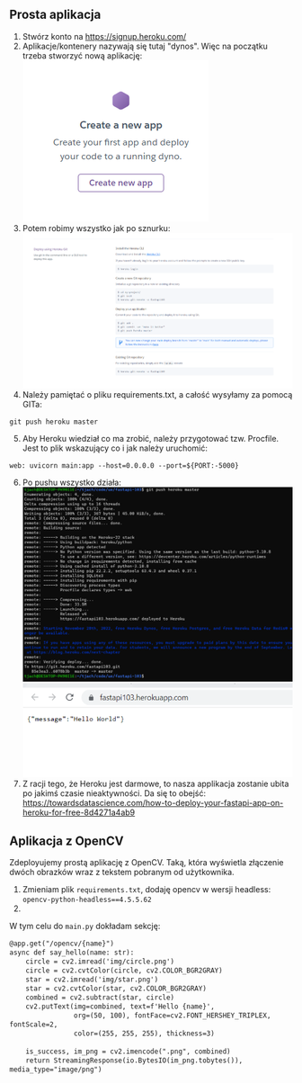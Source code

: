 ## Prosta aplikacja

1. Stwórz konto na https://signup.heroku.com/
2. Aplikacje/kontenery nazywają się tutaj "dynos". Więc na początku trzeba stworzyć nową aplikację:
![](create-app.png)
3. Potem robimy wszystko jak po sznurku:
![](img.png)
4. Należy pamiętać o pliku requirements.txt, a całość wysyłamy za pomocą GITa:
``` 
git push heroku master
```
5. Aby Heroku wiedział co ma zrobić, należy przygotować tzw. Procfile. Jest to plik wskazujący co i jak należy uruchomić:
```
web: uvicorn main:app --host=0.0.0.0 --port=${PORT:-5000}
```
6. Po pushu wszystko działa:
![img_1.png](img_1.png)
![img_2.png](img_2.png)
7. Z racji tego, że Heroku jest darmowe, to nasza applikacja zostanie ubita po jakimś czasie nieaktywności. Da się to obejść: 
https://towardsdatascience.com/how-to-deploy-your-fastapi-app-on-heroku-for-free-8d4271a4ab9

## Aplikacja z OpenCV
Zdeployujemy prostą aplikację z OpenCV. Taką, która wyświetla złączenie dwóch obrazków wraz z tekstem pobranym od użytkownika.

1. Zmieniam plik `requirements.txt`, dodaję opencv w wersji headless:
`opencv-python-headless==4.5.5.62`
2. 
W tym celu do `main.py` dokładam sekcję:
``` 
@app.get("/opencv/{name}")
async def say_hello(name: str):
    circle = cv2.imread('img/circle.png')
    circle = cv2.cvtColor(circle, cv2.COLOR_BGR2GRAY)
    star = cv2.imread('img/star.png')
    star = cv2.cvtColor(star, cv2.COLOR_BGR2GRAY)
    combined = cv2.subtract(star, circle)
    cv2.putText(img=combined, text=f'Hello {name}',
                org=(50, 100), fontFace=cv2.FONT_HERSHEY_TRIPLEX, fontScale=2,
                color=(255, 255, 255), thickness=3)

    is_success, im_png = cv2.imencode(".png", combined)
    return StreamingResponse(io.BytesIO(im_png.tobytes()), media_type="image/png")
```

